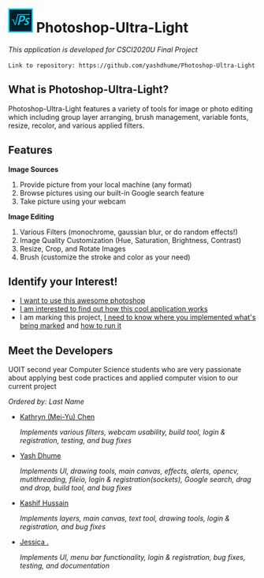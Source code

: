 # ![Logo](./images/logo.png) Photoshop-Ultra-Light

*This application is developed for CSCI2020U Final Project*

`Link to repository: https://github.com/yashdhume/Photoshop-Ultra-Light`

## What is Photoshop-Ultra-Light?

Photoshop-Ultra-Light features a variety of tools for image or photo editing 
which including group layer arranging, brush management, variable fonts, resize,
recolor, and various applied filters.

## Features

**Image Sources**
1. Provide picture from your local machine (any format)
2. Browse pictures using our built-in Google search feature
3. Take picture using your webcam

**Image Editing**
1. Various Filters (monochrome, gaussian blur, or do random effects!)
2. Image Quality Customization (Hue, Saturation, Brightness, Contrast)
3. Resize, Crop, and Rotate Images
4. Brush (customize the stroke and color as your need) 

## Identify your Interest!

- [I want to use this awesome photoshop](./USER_GUIDE.md)
- [I am interested to find out how this cool application works](./DEV_GUIDE.md)
- I am marking this project, [I need to know where you implemented what's being marked](./CODE_GUIDE.md)
  and [how to run it](./DEV_GUIDE.md)

## Meet the Developers

UOIT second year Computer Science students who are very passionate about 
applying best code practices and applied computer vision to our current project

*Ordered by: Last Name*

- [Kathryn (Mei-Yu) Chen](https://github.com/meifish)
    
    *Implements various filters, webcam usability, build tool, login & registration, testing, and bug fixes*
    
- [Yash Dhume](https://github.com/yashdhume)

    *Implements UI, drawing tools, main canvas, effects, alerts, opencv, mutithreading, fileio, login & registration(sockets), Google search, drag and drop, build tool, and bug fixes*
    
- [Kashif Hussain](https://github.com/KashifIV)
    
    *Implements layers, main canvas, text tool, drawing tools, login & registration, and bug fixes*

- [Jessica .](https://github.com/jwdjj)

    *Implements UI, menu bar functionality, login & registration, bug fixes, testing, and documentation*
